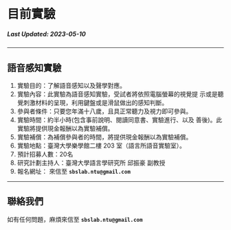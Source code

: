 # 目前實驗

##### Last Updated: 2023-05-10

---

## **語音感知實驗**

1. 實驗目的：了解語音感知以及聲學對應。
2. 實驗內容：此實驗為語音感知實驗，受試者將依照電腦螢幕的視覺提 示或是聽覺刺激材料的呈現，利用鍵盤或是滑鼠做出的感知判斷。
3. 參與者條件：只要您年滿十八歲，且具正常聽力及視力即可參與。
4. 實驗時間：約半小時(包含事前說明、閱讀同意書、實驗進行、以及 善後)。此實驗將提供現金報酬以為實驗補償。
5. 實驗補償：為補償參與者的時間，將提供現金報酬以為實驗補償。
6. 實驗地點：臺灣大學樂學館二樓 203 室（語言所語音實驗室）。
7. 預計招募人數：20名
8. 研究計劃主持人：臺灣大學語言學研究所  邱振豪  副教授
9. 報名網址： 來信至 **`sbslab.ntu@gmail.com`**


---

## **聯絡我們**

如有任何問題，麻煩來信至 **`sbslab.ntu@gmail.com`**
